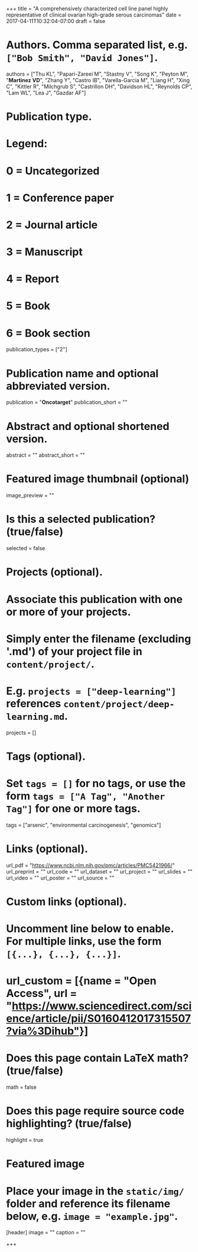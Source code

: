 +++
title = "A comprehensively characterized cell line panel highly representative of clinical ovarian high-grade serous carcinomas"
date = 2017-04-11T10:32:04-07:00
draft = false

# Authors. Comma separated list, e.g. `["Bob Smith", "David Jones"]`.
authors = ["Thu KL", "Papari-Zareei M", "Stastny V", "Song K", "Peyton M", "**Martinez VD**", "Zhang Y", "Castro IB", "Varella-Garcia M", "Liang H", "Xing C", "Kittler R", "Milchgrub S", "Castrillon DH", "Davidson HL", "Reynolds CP", "Lam WL", "Lea J", "Gazdar AF"]  
  
  
  
# Publication type.
# Legend:
# 0 = Uncategorized
# 1 = Conference paper
# 2 = Journal article
# 3 = Manuscript
# 4 = Report
# 5 = Book
# 6 = Book section
publication_types = ["2"]

# Publication name and optional abbreviated version.
publication = "**Oncotarget**"
publication_short = ""

# Abstract and optional shortened version.
abstract = ""
abstract_short = ""

# Featured image thumbnail (optional)
image_preview = ""

# Is this a selected publication? (true/false)
selected = false

# Projects (optional).
#   Associate this publication with one or more of your projects.
#   Simply enter the filename (excluding '.md') of your project file in `content/project/`.
#   E.g. `projects = ["deep-learning"]` references `content/project/deep-learning.md`.
projects = []

# Tags (optional).
#   Set `tags = []` for no tags, or use the form `tags = ["A Tag", "Another Tag"]` for one or more tags.
tags = ["arsenic", "environmental carcinogenesis", "genomics"]

# Links (optional).
url_pdf = "https://www.ncbi.nlm.nih.gov/pmc/articles/PMC5421966/"
url_preprint = ""
url_code = ""
url_dataset = ""
url_project = ""
url_slides = ""
url_video = ""
url_poster = ""
url_source = ""

# Custom links (optional).
#   Uncomment line below to enable. For multiple links, use the form `[{...}, {...}, {...}]`.
# url_custom = [{name = "Open Access", url = "https://www.sciencedirect.com/science/article/pii/S0160412017315507?via%3Dihub"}]

# Does this page contain LaTeX math? (true/false)
math = false

# Does this page require source code highlighting? (true/false)
highlight = true

# Featured image
# Place your image in the `static/img/` folder and reference its filename below, e.g. `image = "example.jpg"`.
[header]
image = ""
caption = ""

+++
